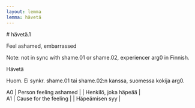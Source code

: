 ```yaml
---
layout: lemma
lemma: hävetä
---
```


<div class="sense">
# <span class="sensename">hävetä.1</span>

<span class="description">Feel ashamed, embarrassed</span>

Note: not in sync with shame.01 or shame.02, experiencer arg0 in Finnish.

<span class="description">Hävetä</span>

Huom. Ei synkr. shame.01 tai shame.02:n kanssa, suomessa kokija arg0.

A0 | Person feeling ashamed |   | Henkilö, joka häpeää |  
A1 | Cause for the feeling |   | Häpeämisen syy |  

</div>

